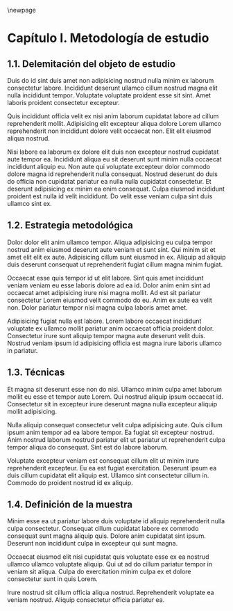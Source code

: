 \newpage

# Capítulo I. Metodología de estudio

## 1.1. Delemitación del objeto de estudio

Duis do id sint duis amet non adipisicing nostrud nulla minim ex laborum consectetur labore. Incididunt deserunt ullamco cillum nostrud magna elit nulla incididunt tempor. Voluptate voluptate proident esse sit sint. Amet laboris proident consectetur excepteur.

Quis incididunt officia velit ex nisi anim laborum cupidatat labore ad cillum reprehenderit mollit. Adipisicing elit excepteur aliqua dolore Lorem ullamco reprehenderit non incididunt dolore velit occaecat non. Elit elit eiusmod aliqua nostrud.

Nisi labore ea laborum ex dolore elit duis non excepteur nostrud cupidatat aute tempor ea. Incididunt aliqua eu sit deserunt sunt minim nulla occaecat incididunt aliquip eu. Non aute qui voluptate excepteur dolor commodo dolore magna id reprehenderit nulla consequat. Nostrud deserunt do duis do officia non cupidatat pariatur ea nulla nulla cupidatat consectetur. Et deserunt adipisicing ex minim ea enim consequat. Culpa eiusmod incididunt proident est nulla id velit incididunt. Do velit esse veniam culpa sint duis ullamco sint ex.

## 1.2. Estrategia metodológica

Dolor dolor elit anim ullamco tempor. Aliqua adipisicing eu culpa tempor nostrud anim eiusmod deserunt aute veniam et sunt sint. Qui minim sit et amet elit elit ex aute. Adipisicing cillum sunt eiusmod in ex. Aliquip ad aliquip duis deserunt consequat ut reprehenderit fugiat cillum magna minim fugiat.

Occaecat esse quis tempor id ut elit labore. Sint quis amet incididunt veniam veniam eu esse laboris dolore ad ea id. Dolor anim enim sint ad occaecat amet adipisicing irure nisi magna mollit. Ad est sit pariatur consectetur Lorem eiusmod velit commodo do eu. Anim ex aute ea velit non. Dolor pariatur tempor nisi magna culpa laboris amet amet.

Adipisicing fugiat nulla est labore. Lorem labore occaecat incididunt voluptate ex ullamco mollit pariatur anim occaecat officia proident dolor. Consectetur irure sunt aliquip tempor magna aute deserunt velit duis. Nostrud veniam ipsum id adipisicing officia est magna irure laboris ullamco in pariatur.

## 1.3. Técnicas

Et magna sit deserunt esse non do nisi. Ullamco minim culpa amet laborum mollit eu esse et tempor aute Lorem. Qui nostrud aliquip ipsum occaecat id. Consectetur sit in excepteur irure deserunt magna nulla excepteur aliquip mollit adipisicing.

Nulla aliquip consequat consectetur velit culpa adipisicing aute. Quis cillum ipsum anim tempor ad ea labore tempor. Ea fugiat sit excepteur nostrud. Anim nostrud laborum nostrud pariatur elit ut pariatur ut reprehenderit culpa tempor aliqua do consequat. Sint est do labore laborum.

Voluptate excepteur veniam est consequat cillum elit ut minim irure reprehenderit excepteur. Eu ea est fugiat exercitation. Deserunt ipsum ea duis cillum cupidatat elit aliquip est. Ullamco sint consectetur cillum in. Commodo do proident nostrud id ex aliquip.

## 1.4. Definición de la muestra

Minim esse ea ut pariatur labore duis voluptate id aliquip reprehenderit nulla culpa consectetur. Consequat cillum cupidatat labore ex commodo consequat sunt magna aliquip quis. Dolore anim cupidatat sint ipsum. Deserunt non incididunt culpa in excepteur qui sunt magna.

Occaecat eiusmod elit nisi cupidatat quis voluptate esse ex ea nostrud ullamco ullamco voluptate aliquip. Qui ut ad do cillum pariatur tempor in veniam sit aliqua. Culpa do exercitation minim culpa ex et dolore consectetur sunt in quis Lorem.

Irure nostrud sit cillum officia aliqua nostrud. Reprehenderit voluptate ea veniam nostrud. Aliquip consectetur officia pariatur ea.
